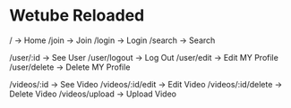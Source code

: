 # Wetube Reloaded

/ -> Home
/join -> Join
/login -> Login
/search -> Search

/user/:id -> See User
/user/logout -> Log Out
/user/edit -> Edit MY Profile
/user/delete -> Delete MY Profile

/videos/:id -> See Video
/videos/:id/edit -> Edit Video
/videos/:id/delete -> Delete Video
/videos/upload -> Upload Video
